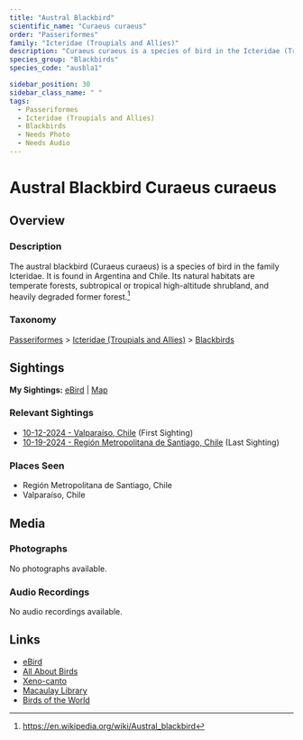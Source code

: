 ```yaml
---
title: "Austral Blackbird"
scientific_name: "Curaeus curaeus"
order: "Passeriformes"
family: "Icteridae (Troupials and Allies)"
description: "Curaeus curaeus is a species of bird in the Icteridae (Troupials and Allies) family. It has been observed 4 times."
species_group: "Blackbirds"
species_code: "ausbla1"

sidebar_position: 30
sidebar_class_name: " "
tags: 
  - Passeriformes
  - Icteridae (Troupials and Allies)
  - Blackbirds
  - Needs Photo
  - Needs Audio
---
```


# Austral Blackbird <span className='sci_name'>Curaeus curaeus</span>

## Overview

### Description
The austral blackbird (Curaeus curaeus) is a species of bird in the family Icteridae. It is found in Argentina and Chile. Its natural habitats are temperate forests, subtropical or tropical high-altitude shrubland, and heavily degraded former forest.[^1]

[^1]: https://en.wikipedia.org/wiki/Austral_blackbird

### Taxonomy
[Passeriformes](/tags/passeriformes) > [Icteridae (Troupials and Allies)](/tags/icteridae-troupials-and-allies) > [Blackbirds](/tags/blackbirds)


## Sightings

**My Sightings:** [eBird](https://ebird.org/lifelist?r=world&time=life&spp=ausbla1) | [Map](/map?species_code=ausbla1)

### Relevant Sightings

* [10-12-2024 - Valparaíso, Chile](https://ebird.org/checklist/S198994043) (First Sighting)
* [10-19-2024 - Región Metropolitana de Santiago, Chile](https://ebird.org/checklist/S199748080) (Last Sighting)

### Places Seen

* Región Metropolitana de Santiago, Chile
* Valparaíso, Chile



## Media
### Photographs
No photographs available.

### Audio Recordings
No audio recordings available.

## Links
* [eBird](https://ebird.org/species/ausbla1) 
* [All About Birds](https://www.allaboutbirds.org/guide/ausbla1) 
* [Xeno-canto](https://www.xeno-canto.org/species/curaeus-curaeus) 
* [Macaulay Library](https://search.macaulaylibrary.org/catalog?taxonCode=ausbla1&sort=rating_rank_desc)
* [Birds of the World](https://birdsoftheworld.org/bow/species/ausbla1)
